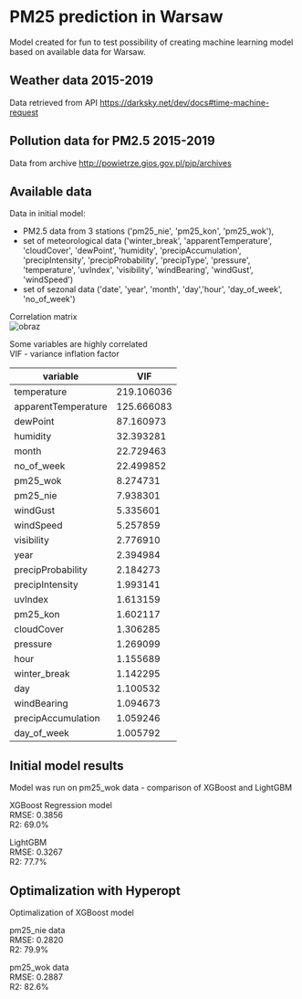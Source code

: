 # PM25 prediction in Warsaw

Model created for fun to test possibility of creating machine learning model based on available data for Warsaw.  


## Weather data 2015-2019
Data retrieved from API https://darksky.net/dev/docs#time-machine-request  

## Pollution data for PM2.5 2015-2019
Data from archive http://powietrze.gios.gov.pl/pjp/archives  

## Available data
Data in initial model:  
* PM2.5 data from 3 stations ('pm25_nie', 'pm25_kon', 'pm25_wok'), 
* set of meteorological data ('winter_break', 'apparentTemperature', 'cloudCover', 'dewPoint', 'humidity', 'precipAccumulation', 'precipIntensity', 'precipProbability', 'precipType', 'pressure', 'temperature', 'uvIndex', 'visibility', 'windBearing', 'windGust', 'windSpeed')
* set of sezonal data ('date', 'year', 'month', 'day','hour', 'day_of_week', 'no_of_week')

Correlation matrix  
![obraz](https://user-images.githubusercontent.com/10920417/161385575-851430b9-5f8c-48b3-bae8-4107611a1e5f.png)


Some variables are highly correlated  
VIF - variance inflation factor  

|variable               |VIF       |
|-----------------------|----------|
|temperature            |219.106036|
|apparentTemperature    |125.666083|
|dewPoint               | 87.160973|
|humidity               | 32.393281|
|month                  | 22.729463|
|no_of_week             | 22.499852|
|pm25_wok               |  8.274731|
|pm25_nie               |  7.938301|
|windGust               |  5.335601|
|windSpeed              |  5.257859|
|visibility             |  2.776910|
|year                   |  2.394984|
|precipProbability      |  2.184273|
|precipIntensity        |  1.993141|
|uvIndex                |  1.613159|
|pm25_kon               |  1.602117|
|cloudCover             |  1.306285|
|pressure               |  1.269099|
|hour                   |  1.155689|
|winter_break           |  1.142295|
|day                    |  1.100532|
|windBearing            |  1.094673|
|precipAccumulation     |  1.059246|
|day_of_week            |  1.005792|


## Initial model results
Model was run on pm25_wok data - comparison of XGBoost and LightGBM  

XGBoost Regression model   
RMSE: 0.3856  
R2: 69.0%  

LightGBM   
RMSE: 0.3267  
R2: 77.7%  


## Optimalization with Hyperopt
Optimalization of XGBoost model  
 
pm25_nie data  
RMSE: 0.2820  
R2: 79.9%  

pm25_wok data  
RMSE: 0.2887  
R2: 82.6%  




